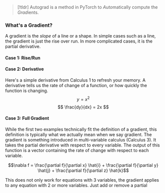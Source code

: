 >[!tldr]
>Autograd is a method in PyTorch to *Auto*matically compute the *Grad*ients.


### What's a Gradient?
A gradient is the *slope* of a line or a shape. In simple cases such as a line, the gradient is just the rise over run. In more complicated cases, it is the partial derivative. 

#### Case 1: Rise/Run

#### Case 2: Derivative
Here's a simple derivative from Calculus 1 to refresh your memory. A derivative tells us the rate of change of a function, or how quickly the function is changing.
$$
y = x^2
$$
$$
\frac{dy}{dx} = 2x
$$
#### Case 3: Full Gradient
While the first two examples technically fit the definition of a gradient, this definition is typically what we actually mean when we say gradient.
The gradient is something introduced in multi-variable calculus (Calculus 3). It takes the partial derivative with respect to every variable. The output of this function is a vector containing the rate of change with respect to each variable.

$$\nabla f = \frac{\partial f}{\partial x} \hat{i} + \frac{\partial f}{\partial y} \hat{j} + \frac{\partial f}{\partial z} \hat{k}$$


This does not only work for equations with 3 variables, the gradient applies to any equation with 2 or more variables. Just add or remove a partial 
